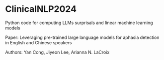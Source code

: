 # ClinicalNLP2024

Python code for computing LLMs surprisals and linear machine learning models

Paper: Leveraging pre-trained large language models for aphasia detection in English and Chinese speakers

Authors: Yan Cong, Jiyeon Lee, Arianna N. LaCroix

